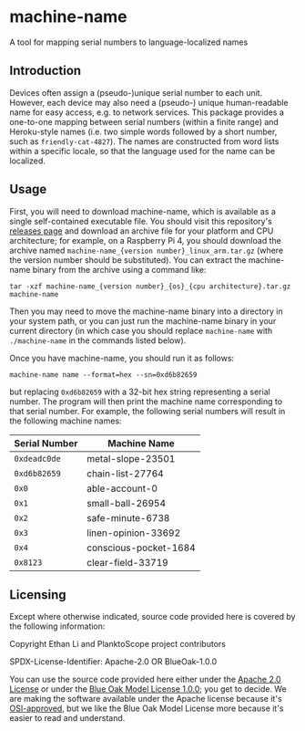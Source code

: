 # machine-name
A tool for mapping serial numbers to language-localized names

## Introduction

Devices often assign a (pseudo-)unique serial number to each unit. However, each device may also need a (pseudo-) unique human-readable name for easy access, e.g. to network services. This package provides a one-to-one mapping between serial numbers (within a finite range) and Heroku-style names (i.e. two simple words followed by a short number, such as `friendly-cat-4827`). The names are constructed from word lists within a specific locale, so that the language used for the name can be localized.

## Usage

First, you will need to download machine-name, which is available as a single self-contained executable file. You should visit this repository's [releases page](https://github.com/PlanktoScope/machine-name/releases/latest) and download an archive file for your platform and CPU architecture; for example, on a Raspberry Pi 4, you should download the archive named `machine-name_{version number}_linux_arm.tar.gz` (where the version number should be substituted). You can extract the machine-name binary from the archive using a command like:
```
tar -xzf machine-name_{version number}_{os}_{cpu architecture}.tar.gz machine-name
```

Then you may need to move the machine-name binary into a directory in your system path, or you can just run the machine-name binary in your current directory (in which case you should replace `machine-name` with `./machine-name` in the commands listed below).

Once you have machine-name, you should run it as follows:
```
machine-name name --format=hex --sn=0xd6b82659
```
but replacing `0xd6b82659` with a 32-bit hex string representing a serial number. The program will then print the machine name corresponding to that serial number. For example, the following serial numbers will result in the following machine names:

| Serial Number | Machine Name          |
|---------------|-----------------------|
| `0xdeadc0de`  | metal-slope-23501     |
| `0xd6b82659`  | chain-list-27764      |
| `0x0`         | able-account-0        |
| `0x1`         | small-ball-26954      |
| `0x2`         | safe-minute-6738      |
| `0x3`         | linen-opinion-33692   |
| `0x4`         | conscious-pocket-1684 |
| `0x8123`      | clear-field-33719     |

## Licensing

Except where otherwise indicated, source code provided here is covered by the following information:

Copyright Ethan Li and PlanktoScope project contributors

SPDX-License-Identifier: Apache-2.0 OR BlueOak-1.0.0

You can use the source code provided here either under the [Apache 2.0 License](https://www.apache.org/licenses/LICENSE-2.0) or under the [Blue Oak Model License 1.0.0](https://blueoakcouncil.org/license/1.0.0); you get to decide. We are making the software available under the Apache license because it's [OSI-approved](https://writing.kemitchell.com/2019/05/05/Rely-on-OSI.html), but we like the Blue Oak Model License more because it's easier to read and understand.
